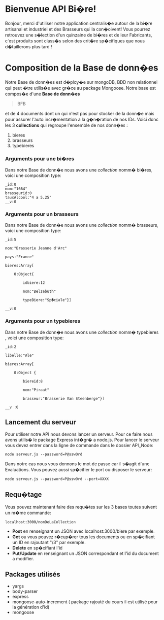 # Bienvenue API Bi�re!

Bonjour, merci d'utiliser notre application centralis�e autour de la bi�re artisanal et industriel et des Brasseurs qui la con�oivent! Vous pourrez retrouvez une s�lection d'un quinzaine de bi�res et de leur Fabricants, c'est produits sont class�s selon des crit�re sp�cifiques que nous d�taillerons plus tard !

# Composition de la Base de donn�es

Notre Base de donn�es est d�ploy�e sur mongoDB, BDD non relationnel qui peut �tre utilis�e avec gr�ce au package Mongoose. Notre base est compos�e d'une __Base de donn�es__ 

> BFB

et de 4 documents dont un qui n'est pas pour stocker de la donn�e mais pour assurer l'auto incr�mentation a la g�n�ration de nos IDs. Voici donc les 3 **collections** qui regroupe l'ensemble de nos donn�es :

 1. bieres
 2. brasseurs
 3. typebieres 

### Arguments pour une bi�res

Dans notre Base de donn�e nous avons une *collection* nomm� bi�res, voici une composition type:

 

    _id:0
    nom:"1664"
    brasseurid:0
    tauxAlcool:"4 a 5.25"
    __v:0

### Arguments pour un brasseurs

Dans notre Base de donn�e nous avons une *collection* nomm� brasseurs, voici une composition type:


	_id:5

	nom:"Brasserie Jeanne d'Arc"

	pays:"France"

	bieres:Array[

		0:Object{

			idbiere:12

			nom:"Belzebuth"

			typeBiere:"Sp�ciale"}]

	__v:0

### Arguments pour un typebieres 

Dans notre Base de donn�e nous avons une *collection* nomm� typebieres , voici une composition type:

	_id:2

	libelle:"Ale"

	bieres:Array[

		0:Object {

			biereid:8

			nom:"Piraat"

			brasseur:"Brasserie Van Steenberge"}]

	__v :0	

## Lancement du serveur

Pour utiliser notre API nous devons lancer un serveur. Pour ce faire nous avons utilis� le package Express int�gr� a node.js. Pour lancer le serveur vous devez entrer dans la ligne de commande dans le dossier API_Node:

	node serveur.js --password=P@ssw0rd

Dans notre cas nous vous donnons le mot de passe car il s�agit d'une Evaluations.
Vous pouvez aussi sp�cifier le port ou disposer le serveur:

	node serveur.js --password=P@ssw0rd --port=XXXX

## Requ�tage 

Vous pouvez maintenant faire des requ�tes sur les 3 bases toutes suivent un m�me commande:

	localhost:3000/nomDeLaCollection

 - **Post** en renseignant un JSON avec localhost:3000/biere par exemple.
 - **Get** ou vous pouvez r�cup�rer tous les documents ou en sp�cifiant un ID en rajoutant "/3"  par exemple.
 - **Delete** en sp�cifiant l'id
 - **Put/Update** en renseignant un JSON correspondant et l'id du document a modifier.

## Packages utilisés

 
 - yargs
 - body-parser
 - express
 - mongoose-auto-increment ( package rajouté du cours il est utilisé pour la génération d'id)
 - mongoose
